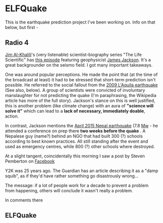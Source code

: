 # ELFQuake

This is the earthquake prediction project I've been working on. Info on that below, but first -

## Radio 4

[Jim Al-Khalili](https://en.wikipedia.org/wiki/Jim_Al-Khalili)'s (very listenable) scientist-biography series "The Life Scientific" has [this episode](https://www.bbc.co.uk/sounds/play/m001k7tt) featuring geophysicist [James Jackson](https://en.wikipedia.org/wiki/James_Jackson_%28geophysicist%29). It's a great backgrounder on the seismo field. I got many important takeaways. 

One was around popular perceptions. He made the point that (at the time of the broadcast at least) it had to be stressed that short-term prediction isn't possible. He referred to the social fallout from the [2009 L'Aquila earthquake](https://en.wikipedia.org/wiki/2009_L%27Aquila_earthquake) (See also, below). A group of scientists were convicted of involuntary manslaughter for not predicting the quake (I'm paraphrasing, the Wikipedia article has more of the full story). Jackson's stance on this is well justified, this is another problem (like climate change) with an aura of **"science will solve it"** which can lead to a **lack of necessary, immediately doable**, action.

 In contrast, Jackson mentions the [April 2015 Nepal earthquake](https://en.wikipedia.org/wiki/April_2015_Nepal_earthquake) (7.8 [Mw](https://en.wikipedia.org/wiki/Moment_magnitude_scale) - he attended a conference on prep there **two weeks before the quake** . A Nepalese guy (name?) behind an NGO that had built 300 (?) schools according to best known practices. All still standing after the event and used as emergency centres, while 800 (?) other schools where destroyed. 

At a slight tangent, coincidentally this morning I saw a post by Steven Pemberton on [Facebook](https://www.facebook.com/share/12Cke36ivdW/)

Y2K was 25 years ago. The Guardian has an article describing it as a "damp squib", as if they'd have rather something go disastrously wrong...

The message: if a lot of people work for a decade to prevent a problem from happening, others will conclude it wasn't really a problem.

In comments there 

## ELFQuake

